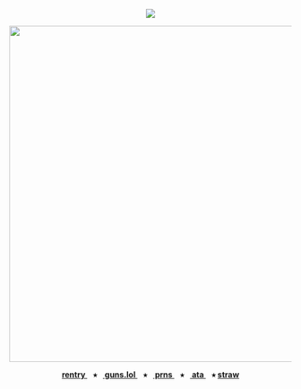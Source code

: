 <div align="center">
  
  <a href="">![](https://komarev.com/ghpvc/?username=toemuncher3000&color=264dac&label=ivantill+fans&base=8970)</a>

</div>
<p align="center"> <img width="600" height="600" src="https://github.com/user-attachments/assets/e714193d-ab5d-42c7-9ade-dd62e67a84a1" </p>


<p align="center"><b><a href="https://rentry.co/enjin-"> rentry </a>⠀⭑⠀<a href="https://guns.lol/ivanz"> guns.lol </a>⠀⭑⠀<a href="https://pronouns.cc/@ivanz"> prns </a>⠀⭑⠀<a href="https://blccm.atabook.org/"> ata </a>⠀⭑  <a href="https://anton-ivanov.straw.page//">  straw </a>


